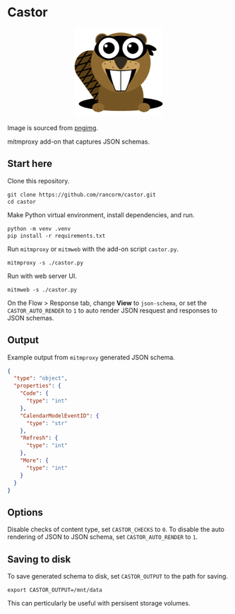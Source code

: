 # Castor

<p align="center">
    <img src="https://raw.githubusercontent.com/rancorm/castor/main/beaver.png" width="200" height="200" alt="Castor logo" />
</p>

Image is sourced from [pngimg](https://pngimg.com/image/31353).

mitmproxy add-on that captures JSON schemas.

## Start here

Clone this repository.

```
git clone https://github.com/rancorm/castor.git
cd castor
```

Make Python virtual environment, install dependencies, and run.

```
python -m venv .venv
pip install -r requirements.txt
```

Run `mitmproxy` or `mitmweb` with the add-on script `castor.py`.

```
mitmproxy -s ./castor.py
```

Run with web server UI.

```
mitmweb -s ./castor.py
```

On the Flow > Response tab, change **View** to `json-schema`, or
set the `CASTOR_AUTO_RENDER` to `1` to auto render JSON resquest and responses
to JSON schemas.

## Output

Example output from `mitmproxy` generated JSON schema.

```json
{
  "type": "object",
  "properties": {
    "Code": {
      "type": "int"
    },
    "CalendarModelEventID": {
      "type": "str"
    },
    "Refresh": {
      "type": "int"
    },
    "More": {
      "type": "int"
    }
  }
}
```

## Options

Disable checks of content type, set `CASTOR_CHECKS` to `0`. To disable the
auto rendering of JSON to JSON schema, set `CASTOR_AUTO_RENDER` to `1`.

## Saving to disk

To save generated schema to disk, set `CASTOR_OUTPUT` to the path for saving.

```
export CASTOR_OUTPUT=/mnt/data
```

This can perticularly be useful with persisent storage volumes.
